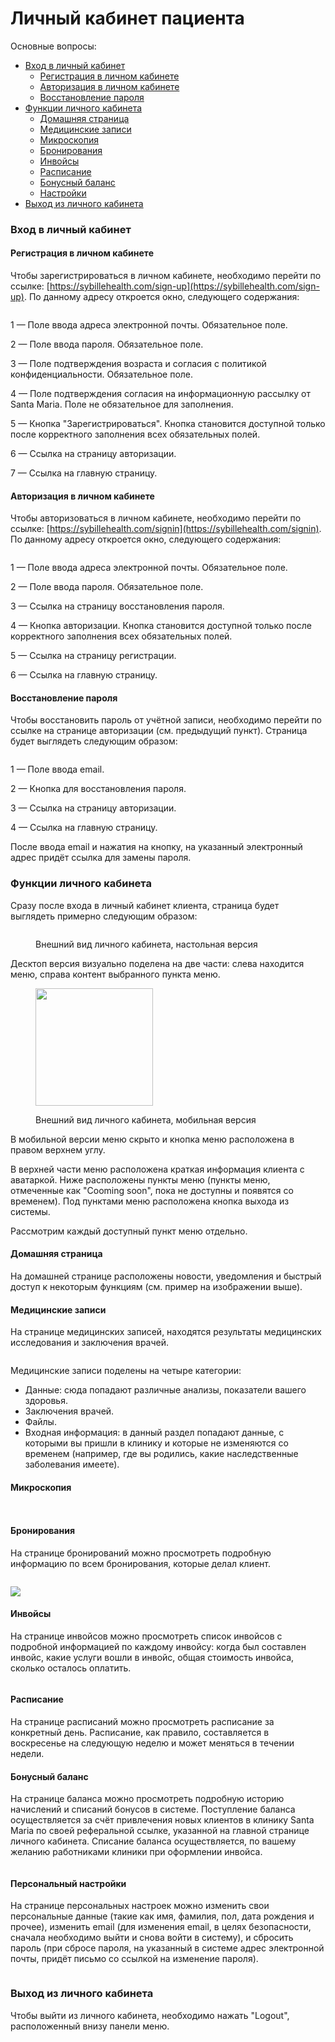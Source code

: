 # Личный кабинет пациента

Основные вопросы:

* [Вход в личный кабинет](lichnyi-kabinet-pacienta.md#vkhod-v-lichnyi-kabinet)
  * [Регистрация в личном кабинете](lichnyi-kabinet-pacienta.md#registraciya-v-lichnom-kabinete)
  * [Авторизация в личном кабинете](lichnyi-kabinet-pacienta.md#avtorizaciya-v-lichnom-kabinete)
  * [Восстановление пароля](lichnyi-kabinet-pacienta.md#vosstanovlenie-parolya)
* [Функции личного кабинета](lichnyi-kabinet-pacienta.md#funkcii-lichnogo-kabineta)
  * [Домашняя страница](lichnyi-kabinet-pacienta.md#domashnyaya-stranica)
  * [Медицинские записи](lichnyi-kabinet-pacienta.md#medicinskie-zapisi)
  * [Микроскопия](lichnyi-kabinet-pacienta.md#mikroskopiya)
  * [Бронирования](lichnyi-kabinet-pacienta.md#bronirovaniya)
  * [Инвойсы](lichnyi-kabinet-pacienta.md#invoisy)
  * [Расписание](lichnyi-kabinet-pacienta.md#raspisanie)
  * [Бонусный баланс](lichnyi-kabinet-pacienta.md#bonusnyi-balans)
  * [Настройки](lichnyi-kabinet-pacienta.md#personalnyi-nastroiki)
* [Выход из личного кабинета](lichnyi-kabinet-pacienta.md#vykhod-iz-lichnogo-kabineta)

### Вход в личный кабинет

#### Регистрация в личном кабинете

Чтобы зарегистрироваться в личном кабинете, необходимо перейти по ссылке: [https://sybillehealth.com/sign-up](https://sybillehealth.com/sign-up). По данному адресу откроется окно, следующего содержания:

<figure><img src="../../.gitbook/assets/Screenshot 2023-05-29 at 16.15.25.png" alt=""><figcaption></figcaption></figure>

1 — Поле ввода адреса электронной почты. Обязательное поле.

2 — Поле ввода пароля. Обязательное поле.

3 — Поле подтверждения возраста и согласия с политикой конфиденциальности. Обязательное поле.

4 — Поле подтверждения согласия на информационную рассылку от Santa Maria. Поле не обязательное для заполнения.

5 — Кнопка "Зарегистрироваться". Кнопка становится доступной только после корректного заполнения всех обязательных полей.

6 — Ссылка на страницу авторизации.

7 — Ссылка на главную страницу.

#### Авторизация в личном кабинете

Чтобы авторизоваться в личном кабинете, необходимо перейти по ссылке: [https://sybillehealth.com/signin](https://sybillehealth.com/signin). По данному адресу откроется окно, следующего содержания:

<figure><img src="../../.gitbook/assets/Screenshot 2023-05-29 at 16.26.14.png" alt=""><figcaption></figcaption></figure>

1 — Поле ввода адреса электронной почты. Обязательное поле.

2 — Поле ввода пароля. Обязательное поле.

3 — Ссылка на страницу восстановления пароля.

4 — Кнопка авторизации. Кнопка становится доступной только после корректного заполнения всех обязательных полей.

5 — Ссылка на страницу регистрации.

6 — Ссылка на главную страницу.

#### Восстановление пароля

Чтобы восстановить пароль от учётной записи, необходимо перейти по ссылке на странице авторизации (см. предыдущий пункт). Страница будет выглядеть следующим образом:

<figure><img src="../../.gitbook/assets/Screenshot 2023-05-29 at 16.31.19 (1).png" alt=""><figcaption></figcaption></figure>

1 — Поле ввода email.

2 — Кнопка для восстановления пароля.

3 — Ссылка на страницу авторизации.

4 — Ссылка на главную страницу.

После ввода email и нажатия на кнопку, на указанный электронный адрес придёт ссылка для замены пароля.

### Функции личного кабинета

Сразу после входа в личный кабинет клиента, страница будет выглядеть примерно следующим образом:

<figure><img src="../../.gitbook/assets/Screenshot 2023-05-29 at 16.37.52.png" alt=""><figcaption><p>Внешний вид личного кабинета, настольная версия </p></figcaption></figure>

Десктоп версия визуально поделена на две части: слева находится меню, справа контент выбранного пункта меню.

<figure><img src="../../.gitbook/assets/Screenshot 2023-05-29 at 16.40.59.png" alt="" width="188"><figcaption><p>Внешний вид личного кабинета, мобильная версия </p></figcaption></figure>

В мобильной версии меню скрыто и кнопка меню расположена в правом верхнем углу.

В верхней части меню расположена краткая информация клиента с аватаркой. Ниже расположены пункты меню (пункты меню, отмеченные как "Cooming soon", пока не доступны и появятся со временем). Под пунктами меню расположена кнопка выхода из системы.

Рассмотрим каждый доступный пункт меню отдельно.

#### Домашняя страница

На домашней странице расположены новости, уведомления и быстрый доступ к некоторым функциям (см. пример на изображении выше).

#### Медицинские записи

На странице медицинских записей, находятся результаты медицинских исследования и заключения врачей.&#x20;

<figure><img src="../../.gitbook/assets/image (7) (3).png" alt=""><figcaption></figcaption></figure>

Медицинские записи поделены на четыре категории:

* Данные: сюда попадают различные анализы, показатели вашего здоровья.
* Заключения врачей.
* Файлы.
* Входная информация: в данный раздел попадают данные, с которыми вы пришли в клинику и которые не изменяются со временем (например, где вы родились, какие наследственные заболевания имеете).

#### Микроскопия

<figure><img src="../../.gitbook/assets/image (29).png" alt=""><figcaption></figcaption></figure>

<figure><img src="../../.gitbook/assets/image (30).png" alt=""><figcaption></figcaption></figure>

#### Бронирования

На странице бронирований можно просмотреть подробную информацию по всем бронирования, которые делал клиент.

<figure><img src="../../.gitbook/assets/image.png" alt=""><figcaption></figcaption></figure>

![](../../.gitbook/assets/sybillehealth.com\_profile\_orders\_view.png)

#### Инвойсы

На странице инвойсов можно просмотреть список инвойсов с подробной информацией по каждому инвойсу: когда был составлен инвойс, какие услуги вошли в инвойс, общая стоимость инвойса, сколько осталось оплатить.&#x20;

<figure><img src="../../.gitbook/assets/image (5).png" alt=""><figcaption></figcaption></figure>

#### Расписание

На странице расписаний можно просмотреть расписание за конкретный день. Расписание, как правило, составляется в воскресенье на следующую неделю и может меняться в течении недели.

#### Бонусный баланс

На странице баланса можно просмотреть подробную историю начислений и списаний бонусов в системе. Поступление баланса осуществляется за счёт привлечения новых клиентов в клинику Santa Maria по своей реферальной ссылке, указанной на главной странице личного кабинета. Списание баланса осуществляется, по вашему желанию работниками клиники при оформлении инвойса.

<figure><img src="../../.gitbook/assets/image (6).png" alt=""><figcaption></figcaption></figure>

#### Персональный настройки

На странице персональных настроек можно изменить свои персональные данные (такие как имя, фамилия, пол, дата рождения и прочее), изменить email (для изменения email, в целях безопасности, сначала необходимо выйти и снова войти в систему), и сбросить пароль (при сбросе пароля, на указанный в системе адрес электронной почты, придёт письмо со ссылкой на изменение пароля).

<figure><img src="../../.gitbook/assets/image (11).png" alt=""><figcaption></figcaption></figure>

### Выход из личного кабинета

Чтобы выйти из личного кабинета, необходимо нажать "Logout", расположенный внизу панели меню.
